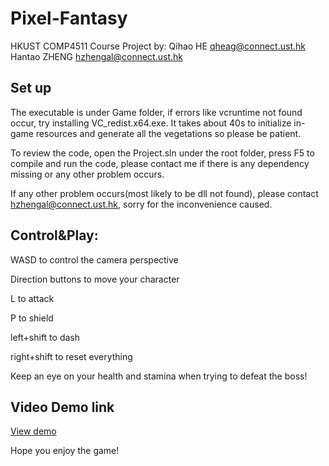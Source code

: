 # Pixel-Fantasy

HKUST COMP4511 Course Project by:
Qihao HE qheag@connect.ust.hk
Hantao ZHENG hzhengal@connect.ust.hk

## Set up
The executable is under Game folder, if errors like vcruntime not found occur, try installing VC_redist.x64.exe.
It takes about 40s to initialize in-game resources and generate all the vegetations so please be patient.

To review the code, open the Project.sln under the root folder, press F5 to compile and run the code,
please contact me if there is any dependency missing or any other problem occurs.

If any other problem occurs(most likely to be dll not found), please contact hzhengal@connect.ust.hk, sorry for the inconvenience caused.

## Control&Play:
WASD to control the camera perspective

Direction buttons to move your character

L to attack

P to shield

left+shift to dash

right+shift to reset everything

Keep an eye on your health and stamina when trying to defeat the boss!

## Video Demo link
[View demo](https://youtu.be/xe1Ckgb2zVg)

Hope you enjoy the game!
